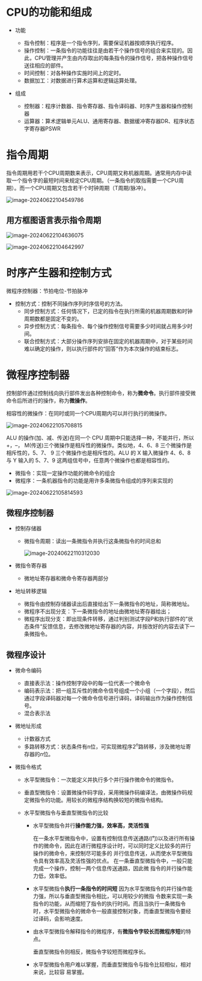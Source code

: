 # CPU的功能和组成

-   功能
    -   指令控制：程序是一个指令序列，需要保证机器按顺序执行程序。
    -   操作控制：一条指令的功能往往是由若干个操作信号的组合来实现的。因此，CPU管理并产生由内存取出的每条指令的操作信号，把各种操作信号送往相应的部件。
    -   时间控制：对各种操作实施时间上的定时。
    -   数据加工：对数据进行算术运算和逻辑运算处理。

-   组成
    -   控制器：程序计数器、指令寄存器、指令译码器、时序产生器和操作控制器
    -   运算器：算术逻辑单元ALU、通用寄存器、数据缓冲寄存器DR、程序状态字寄存器PSWR

# 指令周期

指令周期用若干个CPU周期数来表示，CPU周期又称机器周期。通常用内存中读取一个指令字的最短时间来规定CPU周期。（一条指令的取指需要一个CPU周期）。而一个CPU周期又包含若干个时钟周期（T周期/脉冲）。

![image-20240622104549786](./05%20CPU.assets/image-20240622104549786.png)

## 用方框图语言表示指令周期

![image-20240622104636075](./05%20CPU.assets/image-20240622104636075.png)

![image-20240622104642997](./05%20CPU.assets/image-20240622104642997.png)

# 时序产生器和控制方式

微程序控制器：节拍电位-节拍脉冲

- 控制方式：控制不同操作序列时序信号的方法。
    -   同步控制方式：任何情况下，已定的指令在执行所需的机器周期数和时钟周期数都是固定不变的。
    -   异步控制方式：每条指令、每个操作控制信号需要多少时间就占用多少时间。
    -   联合控制方式：大部分操作序列安排在固定的机器周期中，对于某些时间难以确定的操作，则以执行部件的“回答”作为本次操作的结束标志。

# 微程序控制器

控制部件通过控制线向执行部件发出各种控制命令，称为**微命令**。执行部件接受微命令后所进行的操作，称为**微操作**。

相容性的微操作：在同时或同一个CPU周期内可以并行执行的微操作。

![image-20240622105708815](./05%20CPU.assets/image-20240622105708815.png)

ALU 的操作(加、减、传送)在同一个 CPU 周期中只能选择一种，不能并行，所以+，–， M(传送)三个微操作是相斥性的微操作。类似地，4、6、8 三个微操作是相斥性的，5、7、 9 三个微操作也是相斥性的。ALU 的 X 输入微操作 4、6、8 与 Y 输入的 5、7、9 这两组信号中，任意两个微操作也都是相容性的。

-   微指令：实现一定操作功能的微命令的组合
-   微程序：一条机器指令的功能是用许多条微指令组成的序列来实现的

![image-20240622105814593](./05%20CPU.assets/image-20240622105814593.png)

## 微程序控制器

-   控制存储器

    -   微指令周期：读出一条微指令并执行这条微指令的时间总和

        ![image-20240622110312030](./05%20CPU.assets/image-20240622110312030.png)

-   微指令寄存器

    -   微地址寄存器和微命令寄存器两部分

-   地址转移逻辑

    -   微指令由控制存储器读出后直接给出下一条微指令的地址，简称微地址。
    -   微程序不出现分支：下一条微指令的地址由微地址寄存器给出；
    -   微程序出现分支：即出现条件转移，通过判别测试字段P和执行部件的”状态条件“反馈信息，去修改微地址寄存器的内容，并按改好的内容去读下一条微指令。

## 微程序设计

-   微命令编码

    -   直接表示法：操作控制字段中的每一位代表一个微命令
    -   编码表示法：把一组互斥性的微命令信号组成一个小组（一个字段），然后通过字段译码器对每一个微命令信号进行译码，译码输出作为操作控制信号。
    -   混合表示法

-   微地址形成

    -   计数器方式
    -   多路转移方式：状态条件有n位，可实现微程序$2^n$路转移，涉及微地址寄存器的$n$​位。

-   微指令格式

    -   水平型微指令：一次能定义并执行多个并行操作微命令的微指令。

    -   垂直型微指令：设置微操作码字段，采用微操作码编译法，由微操作码规定微指令的功能。用较长的微程序结构换较短的微指令结构。

    -   水平型微指令与垂直型微指令的比较

        -   水平型微指令并行**操作能力强，效率高，灵活性强**

            在一条水平型微指令中，设置有控制信息传送通路(门)以及进行所有操作的微命令，因此在进行微程序设计时，可以同时定义比较多的并行操作的微命令，来控制尽可能多的
            并行信息传送，从而使水平型微指令具有效率高及灵活性强的优点。
            在一条垂直型微指令中，一般只能完成一个操作，控制一两个信息传送通路，因此微
            指令的并行操作能力低，效率低。

        -   水平型微指令**执行一条指令的时间短**
            因为水平型微指令的并行操作能力强，所以与垂直型微指令相比，可以用较少的微指
            令数来实现一条指令的功能，从而缩短了指令的执行时间。而且当执行一条微指令时，水平型微指令的微命令一般直接控制对象，而垂直型微指令要经过译码，会影响速度。

        -   由水平型微指令解释指令的微程序，有**微指令字较长而微程序短**的特点。

            垂直型微指令则相反，微指令字较短而微程序长。

        -   水平型微指令用户难以掌握，而垂直型微指令与指令比较相似，相对来说，比较容
            易掌握。

        
